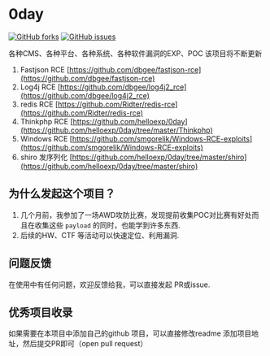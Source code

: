 # 0day
[![GitHub forks](https://img.shields.io/github/forks/helloexp/0day)](https://github.com/helloexp/0day/network)  [![GitHub issues](https://img.shields.io/github/issues/helloexp/0day)](https://github.com/helloexp/0day/issues)  
  
各种CMS、各种平台、各种系统、各种软件漏洞的EXP、POC 该项目将不断更新
1. Fastjson RCE [https://github.com/dbgee/fastjson-rce](https://github.com/dbgee/fastjson-rce)
2. Log4j RCE [https://github.com/dbgee/log4j2_rce](https://github.com/dbgee/log4j2_rce)
3. redis RCE [https://github.com/Ridter/redis-rce](https://github.com/Ridter/redis-rce)
4. Thinkphp RCE [https://github.com/helloexp/0day](https://github.com/helloexp/0day/tree/master/Thinkphp)
5. Windows RCE [https://github.com/smgorelik/Windows-RCE-exploits](https://github.com/smgorelik/Windows-RCE-exploits)
6. shiro 发序列化 [https://github.com/helloexp/0day/tree/master/shiro](https://github.com/helloexp/0day/tree/master/shiro)

## 为什么发起这个项目？
1. 几个月前，我参加了一场AWD攻防比赛，发现提前收集POC对比赛有好处而且在收集这些 `payload` 的同时，也能学到许多东西.
2. 后续的HW、CTF 等活动可以快速定位、利用漏洞.
## 问题反馈 
在使用中有任何问题，欢迎反馈给我，可以直接发起 PR或issue.
## 优秀项目收录
如果需要在本项目中添加自己的github 项目，可以直接修改readme 添加项目地址，然后提交PR即可（open pull request）
